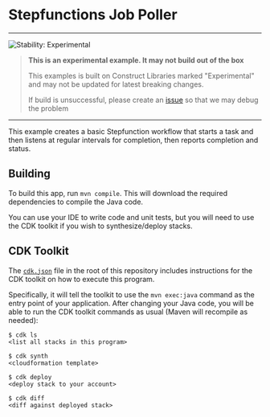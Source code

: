 
# Stepfunctions Job Poller
<!--BEGIN STABILITY BANNER-->
---

![Stability: Experimental](https://img.shields.io/badge/stability-Experimental-important.svg?style=for-the-badge)

> **This is an experimental example. It may not build out of the box**
>
> This examples is built on Construct Libraries marked "Experimental" and may not be updated for latest breaking changes.
>
> If build is unsuccessful, please create an [issue](https://github.com/aws-samples/aws-cdk-examples/issues/new) so that we may debug the problem 

---
<!--END STABILITY BANNER-->

This example creates a basic Stepfunction workflow that starts a task and then listens at regular intervals for completion, then reports completion and status.

## Building

To build this app, run `mvn compile`. This will download the required
dependencies to compile the Java code.

You can use your IDE to write code and unit tests, but you will need to use the
CDK toolkit if you wish to synthesize/deploy stacks.

## CDK Toolkit

The [`cdk.json`](./cdk.json) file in the root of this repository includes
instructions for the CDK toolkit on how to execute this program.

Specifically, it will tell the toolkit to use the `mvn exec:java` command as the
entry point of your application. After changing your Java code, you will be able
to run the CDK toolkit commands as usual (Maven will recompile as needed):

    $ cdk ls
    <list all stacks in this program>

    $ cdk synth
    <cloudformation template>

    $ cdk deploy
    <deploy stack to your account>

    $ cdk diff
    <diff against deployed stack>
